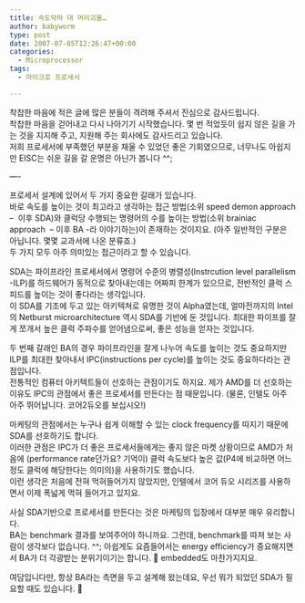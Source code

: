 ```yaml
---
title: 속도악마 대 머리괴물…
author: babyworm
type: post
date: 2007-07-05T12:26:47+00:00
categories:
  - Microprocessor
tags:
  - 마이크로 프로세서

---
```

착찹한 마음에 적은 글에 많은 분들이 격려해 주셔서 진심으로 감사드립니다.&nbsp;
<br>
착찹한 마음을 걷어내고 다시 나아기기 시작했습니다. 몇 번 적었듯이 쉽지 않은 길을 가는 것을 지지해 주고, 지원해 주는 회사에도 감사드리고 있습니다.
<br>
저희 프로세서에 부족했던 부분을 채울 수 있었던 좋은 기회였으므로, 너무나도 아쉽지만 EISC는 쉬운 길을 갈 운명은 아닌가 봅니다 ^^;

&#8212;-

프로세서 설계에 있어서 두 가지 중요한 갈래가 있습니다.
<br>
바로 속도를 높이는 것이 최고라고 생각하는 접근 방법(소위 speed demon approach &#8211;&nbsp; 이후 SDA)와 클럭당 수행되는 명령어의 수를 높이는 방법(소위 brainiac approach&nbsp; &#8211; 이후 BA -라 이야기하는)이 존재하는 것이지요. (아주 일반적인 구분은 아닙니다. 몇몇 교과서에 나온 분류죠.)
<br>
두 가지 모두 아주 의미있는 접근이라고 할 수 있습니다.

SDA는 파이프라인 프로세서에서 명령어 수준의 병렬성(Instrcution level parallelism -ILP)를 하드웨어가 동적으로 찾아내는데는 어짜피 한계가 있으므로, 전반적인 클럭 스피드를 높이는 것이 좋다라는 생각입니다.
<br>
이 SDA를 기조에 두고 있는 아키텍쳐로 유명한 것이 Alpha였는데, 얼마전까지의 Intel의 Netburst microarchitecture 역시 SDA를 기반에 둔 것입니다. 최대한 파이프를 잘게 쪼개서 높은 클럭 주파수를 얻어냄으로써, 좋은 성능을 얻자는 것입니다.

두 번째 갈래인 BA의 경우 파이프라인을 잘게 나누어 속도를 높이는 것도 중요하지만 ILP를 최대한 찾아내서 IPC(instructions per cycle)를 높이는 것도 중요하다라는 관점입니다.
<br>
전통적인 컴퓨터 아키텍트들이 선호하는 관점이기도 하지요. 제가 AMD를 더 선호하는 이유도 IPC의 관점에서 좋은 프로세서를 만든다는 점 때문입니다. (물론, 인텔도 아주 아주 뛰어납니다. 코어2듀오를 보십시오!)

마케팅의 관점에서는 누구나 쉽게 이해할 수 있는 clock frequency를 따지기 때문에 SDA를 선호하기도 합니다.
<br>
이러한 관점은 IPC가 더 좋은 프로세서들에게는 좋지 않은 마켓 상황이므로 AMD가 처음에 (performance rate던가요? 기억이) 클럭 속도보다 높은 값(P4에 비교하면 어느정도 클럭에 해당한다는 의미의)을 사용하기도 했습니다.
<br>
이런 생각은 처음에 전혀 먹혀들어가지 않았지만, 인텔에서 코어 듀오 시리즈를 사용하면서 이제 폭넓게 먹혀 들어가고 있지요.

사실 SDA기반으로 프로세서를 만든다는 것은 마케팅의 입장에서 대부분 매우 유리합니다.
<br>
BA는 benchmark 결과를 보여주어야 하니까요. 그런데, benchmark를 따져 보는 사람이 생각보다 없습니다. ^^; 아쉽게도
요즘들어서는 energy efficiency가 중요해지면서 BA가 더 각광받는 분위기이기는 합니다. 🙂
embedded도 마찬가지지요.

여담입니다만, 항상 BA라는 측면을 두고 설계해 왔는데요, 우선 뭐가 되었던 SDA가 필요할 때도 있습니다. 🙂
